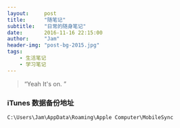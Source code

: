 ```yaml
---
layout:     post
title:      "随笔记"
subtitle:   "日常的随身笔记"
date:       2016-11-16 22:15:00
author:     "Jam"
header-img: "post-bg-2015.jpg"
tags:
    - 生活笔记
    - 学习笔记
---
```


> “Yeah It's on. ”
<!-- more -->
### iTunes 数据备份地址
`C:\Users\Jam\AppData\Roaming\Apple Computer\MobileSync`
